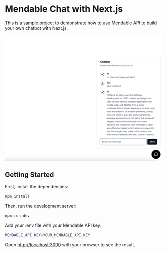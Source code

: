# Mendable Chat with Next.js

This is a sample project to demonstrate how to use Mendable API to build your own chatbot with Next.js.

![](/public/chabot.png)

## Getting Started

First, install the dependencies:

```bash
npm install
```

Then, run the development server:

```bash
npm run dev
```

Add your .env file with your Mendable API key:

```bash
MENDABLE_API_KEY=YOUR_MENDABLE_API_KEY
```

Open [http://localhost:3000](http://localhost:3000) with your browser to see the result.


